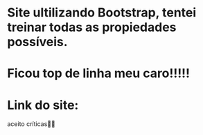 # Site ultilizando Bootstrap, tentei treinar todas as propiedades possíveis.
# Ficou top de linha meu caro!!!!!
# Link do site:

aceito críticas👨‍💻
